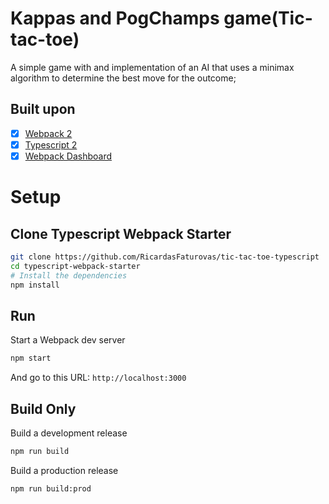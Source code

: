 # Kappas and PogChamps game(Tic-tac-toe)
A simple game with and implementation of an AI that uses a minimax algorithm to determine the best move for the outcome;

## Built upon

- [x] [Webpack 2](https://webpack.github.io/docs/roadmap.html#2)
- [x] [Typescript 2](https://blogs.msdn.microsoft.com/typescript/2016/07/11/announcing-typescript-2-0-beta/)
- [x] [Webpack Dashboard](https://github.com/FormidableLabs/webpack-dashboard)

# Setup

## Clone Typescript Webpack Starter

```bash
git clone https://github.com/RicardasFaturovas/tic-tac-toe-typescript
cd typescript-webpack-starter
# Install the dependencies
npm install
```

## Run

Start a Webpack dev server
```bash
npm start
```
And go to this URL: `http://localhost:3000`

## Build Only
Build a development release
```bash
npm run build
```


Build a production release
```bash
npm run build:prod
```
